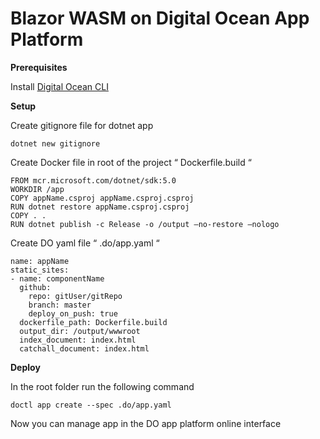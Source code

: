 # Blazor WASM on Digital Ocean App Platform

**Prerequisites**

Install [Digital Ocean CLI](https://docs.digitalocean.com/reference/doctl/how-to/install/)

**Setup** 

Create gitignore file for dotnet app

```
dotnet new gitignore
```

Create Docker file in root of the project  “ Dockerfile.build “

```
FROM mcr.microsoft.com/dotnet/sdk:5.0
WORKDIR /app
COPY appName.csproj appName.csproj.csproj
RUN dotnet restore appName.csproj.csproj
COPY . .
RUN dotnet publish -c Release -o /output —no-restore —nologo
```

Create DO yaml file  “ .do/app.yaml “

```
name: appName
static_sites:
- name: componentName
  github:
    repo: gitUser/gitRepo
    branch: master
    deploy_on_push: true
  dockerfile_path: Dockerfile.build 
  output_dir: /output/wwwroot
  index_document: index.html
  catchall_document: index.html
```

**Deploy** 

In the root folder run the following command

```
doctl app create --spec .do/app.yaml
```

Now you can manage app in the DO app platform online interface 


